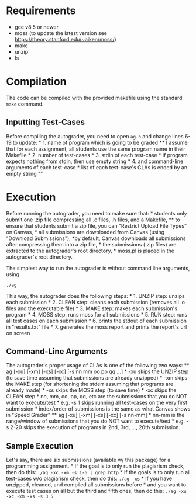 # Requirements

  * gcc v8.5 or newer
  * moss (to update the latest version see https://theory.stanford.edu/~aiken/moss/)
  * make
  * unzip
  * ls

# Compilation

The code can be compiled with the provided makefile using the standard `make` command.

## Inputting Test-Cases

Before compiling the autograder, you need to open `ag.h` and change lines 6-19 to update:
	* 1. name of program which is going to be graded
		** I assume that for each assignment, all students use the same program name in their Makefile
	* 2. number of test-cases
	* 3. stdin of each test-case 
		* if program expects nothing from stdin, then use empty string
	* 4. and command-line arguments of each test-case 
		* list of each test-case's CLAs is ended by an empty string ""

# Execution

Before running the autograder, you need to make sure that:
	* students only submit one .zip file compressing all .c files, .h files, and a Makefile,
		** to ensure that students submit a zip file, you can "Restrict Upload File Types" on Canvas,
	* all submissions are downloaded from Canvas (using "Download Submissions"),
		*by default, Canvas downloads all submissions after compressing them into a zip file, 
	* the submissions (.zip files) are extracted to the autograder's root directory,
	* moss.pl is placed in the autograder's root directory.

The simplest way to run the autograder is without command line arguments, using

```
./ag
```

This way, the autograder does the following steps:
	* 1. UNZIP step: unzips each submission
	* 2. CLEAN step: cleans each submission (removes all .o files and the executable file)
	* 3. MAKE step: makes each submission's program
	* 4. MOSS step: runs moss for all submissions
	* 5. RUN step: runs all test cases on each submission
	* 6. prints the stdout of each submission in "results.txt" file
	* 7. generates the moss report and prints the report's url on screen

## Command-Line Arguments

The autograder's proper usage of CLAs is one of the following two ways: 
	** ag [-xu] [-xm] [-xs] [-xc] [-s nn mm oo pp qq ...] 
		* -xu skips the UNZIP step (to save time assuming that submissions are already unzipped)
		* -xm skips the MAKE step (for shortening the stderr assuming that programs are already made)
		* -xs skips the MOSS step (to save time)
		* -xc skips the CLEAN step
		* nn, mm, oo, pp, qq, etc are the submissions that you do NOT want to execute/test 
			* e.g. -s 1 skips running all test-cases on the very first submission
			* index/order of submissions is the same as what Canvas shows in "Speed Grader"
	** ag [-xu] [-xm] [-xs] [-xc] [-s nn-mm]
		* nn-mm is the range/window of submissions that you do NOT want to execute/test
			* e.g. -s 2-20 skips the execution of programs in 2nd, 3rd, ..., 20th submission.
		
## Sample Execution

Let's say, there are six submissions (available w/ this package) for a programming assignment.
	* If the goal is to only run the plagiarism check, then do this:
		```
		./ag -xc -xm -s 1-6 | grep http
		```
	* If the goals is to only run all test-cases w/o plagiarism check, then do this:
		```
		./ag -xs
		```
	* If you have unzipped, cleaned, and compiled all submissions before 
	* and you want to execute test cases on all but the third and fifth ones, then do this:
		```
		./ag -xu -xc -xm -xs -s 3 5
		```


